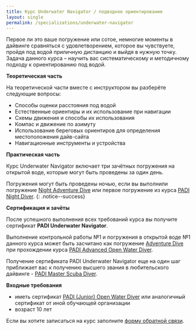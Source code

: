 ```yaml
---
title: Курс Underwater Navigator / подводное ориентирование
layout: single
permalink: /specializations/underwater-navigator
---
```


Первое ли это ваше погружение или сотое, немногие моменты в дайвинге сравняться с удовлетворением, которое вы чувствуете, пройдя под водой приличную дистанцию и выйдя в нужную точку. Задача данного курса – научить вас систематическому и методичному подходу к ориентированию под водой.

**Теоретическая часть**

На теоретической части вместе с инструктором вы разберёте следующие вопросы:
* Способы оценки расстояния под водой
* Естественные ориентиры и их использование при навигации
* Схемы движения и способы их использования
* Компас и движение по азимуту
* Использование береговых ориентиров для определения местоположения дайв-сайта
* Навигационные инструменты и устройства

**Практическая часть**

Курс Underwater Navigator включает три зачётных погружения на открытой воде, которые могут быть проведены за один день.  

Погружения могут быть проведены ночью, если вы выполнили погружение [Night Adventure Dive](/adventure-dive) или первое погружение из курса [PADI Night Diver](/specializations/night).
{: .notice--success}

**Сертификация и зачёты**

После успешного выполнения всех требований курса вы получите сертификат **PADI Underwater Navigator**.

Выполнение контрольной работы №1 и погружения в открытой воде №1 данного курса может быть засчитано как погружение [Adventure Dive](/adventure-dive) при прохождении курса [PADI Advanced Open Water Diver](/aowd).

Получение сертификата PADI Underwater Navigator еще на один шаг приближает вас к получению высшего звания в любительского дайвинге - [PADI Master Scuba Diver](/master-scuba).

**Входные требования**
* иметь сертификат [PADI (Junior) Open Water Diver](/owd) или аналогичный сертификат от иной обучающей организации
* возраст 10 лет

Если вы хотите записаться на курс заполните [форму обратной связи](/feedback).